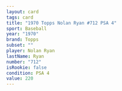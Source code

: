 ```yaml
---
layout: card
tags: card
title: "1970 Topps Nolan Ryan #712 PSA 4"
sport: Baseball
year: "1970"
brand: Topps
subset: ""
player: Nolan Ryan
lastName: Ryan
number: "712"
isRookie: false
condition: PSA 4
value: 220
---
```

